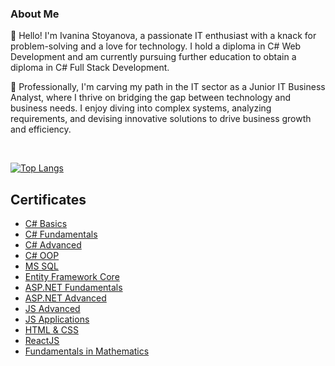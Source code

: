 ### About Me

<!--
**ivaninastoyanova/ivaninastoyanova** is a ✨ _special_ ✨ repository because its `README.md` (this file) appears on your GitHub profile.

Here are some ideas to get you started:

- 🔭 I’m currently working on ...
- 🌱 I’m currently learning ...
- 👯 I’m looking to collaborate on ...
- 🤔 I’m looking for help with ...
- 💬 Ask me about ...
- 📫 How to reach me: ...
- 😄 Pronouns: ...
- ⚡ Fun fact: ...
-->

👋 Hello! I'm Ivanina Stoyanova, a passionate IT enthusiast with a knack for problem-solving and a love for technology. I hold a diploma in C# Web Development and am currently pursuing further education to obtain a diploma in C# Full Stack Development.

💼 Professionally, I'm carving my path in the IT sector as a Junior IT Business Analyst, where I thrive on bridging the gap between technology and business needs. I enjoy diving into complex systems, analyzing requirements, and devising innovative solutions to drive business growth and efficiency.

<br />

[![Top Langs](https://github-readme-stats.vercel.app/api/top-langs/?username=ivaninastoyanova&layout=compact)](https://github.com/ivaninastoyanova/github-readme-stats)

## Certificates
  
- [C# Basics][C#Basics]
- [C# Fundamentals][C#Fund]
- [C# Advanced][C#Adv]
- [C# OOP][C#OOP]
- [MS SQL][MSSQL]
- [Entity Framework Core][EfCore]
- [ASP.NET Fundamentals][ASP.NET Fundamentals]
- [ASP.NET Advanced][ASP.NET Advanced]
- [JS Advanced][JSAdv]
- [JS Applications][JSApplications]
- [HTML & CSS][HTML&CSS]
- [ReactJS][ReactJS]
- [Fundamentals in Mathematics][Fundamentals in Mathematics]

<br />

[C#Basics]: https://softuni.bg/certificates/details/77147/b2ee68dc
[C#Fund]: https://softuni.bg/certificates/details/86054/0a35f421
[C#Adv]: https://softuni.bg/certificates/details/90254/91aede5e
[C#OOP]: https://softuni.bg/certificates/details/95723/297fdc1e
[MSSQL]: https://softuni.bg/certificates/details/97833/8f850e18
[EfCore]: https://softuni.bg/certificates/details/102590/cc4244bb
[ASP.NET Fundamentals]: https://softuni.bg/certificates/details/206691/eb86e11f
[ASP.NET Advanced]: https://softuni.bg/certificates/details/214156/34fb367b
[JSAdv]: https://softuni.bg/certificates/details/110414/d7808d5a
[JSApplications]: https://softuni.bg/certificates/details/110225/9878013d
[HTML&CSS]: https://softuni.bg/certificates/details/117711/cf2150ac
[ReactJS]: https://softuni.bg/certificates/details/122666/f8105dcd
[Fundamentals in Mathematics]: https://softuni.bg/certificates/details/169027/598a3703






